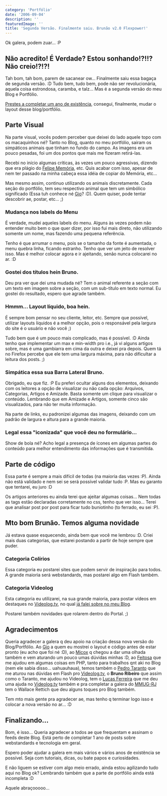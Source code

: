 ```yaml
---
category: 'Portfólio'
date: '2006-09-04'
description: ''
featuredImage: ''
title: 'Segunda Versão. Finalmente saiu. Brunão v2.0 Flexpower!'
---
```


Ok galera, podem zuar... :P

## Não acredito! É Verdade? Estou sonhando!?!!? Não creio!?!?!

Tah bom, tah bom, parem de sacanear ow... Finalmente saiu essa bagaça de segunda versão. :D Tudo bem, tudo bem, pode não ser revolucionária, aquela coisa estrondosa, caramba, e talz... Mas é a segunda versão do meu Blog e Portfólio.

[Prestes a completar um ano de existência](/primeiro-passo), consegui, finalmente, mudar o layout desse blog/portfólio.

## Parte Visual

Na parte visual, vocês podem perceber que deixei do lado aquele topo com os macaquinhos né? Tanto no Blog, quanto no meu portfólio, sairam os simpáticos animais que tinham no fundo do campo. As imagens era um pouco pesadas, foi um dos pontos que mais me fizeram retirá-las.

Recebi no início algumas críticas, às vezes um pouco agressivas, dizendo que era plágio do [Felipe Memória](http://www.fmemoria.com.br 'Visitar o site do Felipe Memória'), etc. Quis acabar com isso, apesar de nem ter passado na minha cabeça essa idéia de copiar do Memória, etc...

Mas mesmo assim, continuo utilizando os animais discretamente. Cada seção do portfólio, tem seu respectivo animal que tem um simbólico significado (Essa tuh conhece né [Gio](http://www.bitfrito.com.br)? :D). Quem quiser, pode tentar descobrir ae, postar, etc... ;)

### Mudança nos labels do Menu

É verdade, mudei aqueles labels do menu. Alguns às vezes podem não entender muito bem o que quer dizer, por isso fui mais direto, não utilizando somente um nome, mas fazendo uma pequena referência.

Tenho é que arrumar o menu, pois se o tamanho da fonte é aumentada, o menu quebra linha, ficando estranho. Tenho que ver um jeito de resolver isso. Mas é melhor colocar agora e ir ajeitando, senão nunca colocarei no ar. :D

### Gostei dos títulos hein Bruno.

Deu pra ver que dei uma mudada né? Tem o animal referente a seção com um texto em imagem sobre a seção, com um sub-título em texto normal. Eu gostei do resultado, espero que agrade também.

### Hmmm... Layout líquido, boa hein.

É sempre bom pensar no seu cliente, leitor, etc. Sempre que possível, utilizar layouts líquidos é a melhor opção, pois o responsável pela largura do site é o usuário e não você ;)

Tudo bem que é um pouco mais complicado, mas é possível. :D Ainda tenho que implementar um max e min-width pro i.e., já vi alguns artigos sobre, mas é uma gambiarra em cima da outra e deixei pra depois. Quem tá no Firefox percebe que ele tem uma largura máxima, para não dificultar a leitura dos posts. ;)

### Simpática essa sua Barra Lateral Bruno.

Obrigado, eu que fiz. :P Eu preferi ocultar alguns dos elementos, deixando com os leitores a opção de visualizar ou não cada opção: Arquivos, Categorias, Artigos e Amizade. Basta somente um clique para visualizar o conteúdo. Lembrando que em Amizade e Artigos, somente cinco são visualizados, para não ter muita informação.

Na parte de links, eu padronizei algumas das imagens, deixando com um padrão de largura e altura para a grande maioria.

### Legal essa "iconizada" que você deu no formulário...

Show de bola né? Acho legal a presença de ícones em algumas partes do conteúdo para melhor entendimento das informações que é transmitida.

## Parte de código

Essa parte é sempre a mais difícil de todas (na maioria das vezes :P). Ainda não está validado e nem sei se será possível validar tudo :P. Mas eu garanto que tentarei, eu juro :D

Os artigos anteriores eu ainda terei que ajeitar algumas coisas... Nem todas as tags estão declaradas corretamente no css, tenho que ver isso... Terei que analisar post por post para ficar tudo buniotinho (to ferrado, eu sei :P).

## Mto bom Brunão. Temos alguma novidade

Já estava quase esquecendo, ainda bem que você me lembrou :D. Criei mais duas categorias, que estarei postando a partir de hoje sempre que puder.

### Categoria Colírios

Essa categoria eu postarei sites que podem servir de inspiração para todos. A grande maioria será webstandards, mas postarei algo em Flash também.

### Categoria Videolog

Esta categoria eu utilizarei, na sua grande maioria, para postar vídeos em destaques no [Videolog.tv](http://www.videolog.tv), no qual [já falei sobre no meu Blog](/videolog-a-nova-era).

Postarei também novidades que rolarem dentro do Portal. ;)

## Agradecimentos

Queria agradecer a galera q deu apoio na criação dessa nova versão do Blog/Portfólio. Ao [Gio](http://www.bitfrito.com.br) a quem eu mostrei o layout e código antes de estar pronto (eu acho que foi né :D), ao [Micox](http://elmicox.blogspot.com/) q chegou a dar uma olhada também e vem aturando um pouco umas dúvidas minhas :D, ao [Feitosa](http://cirofeitosa.com.br/) que me ajudou em algumas coisas em PHP, tanto para trabalhos qnt aki no Blog (nem ele sabia disso... uahuauhaua), temos também o [Pedro Taranto](http://www.zigzgiza.com.br) que me aturou nas dúvidas em Flash pro [Videolog.tv](http://www.videolog.tv), o **Bruno Ribeiro** que assim como o Taranto, me ajudou no Videolog, tem o [Lucas Ferreira](http://blog.lucasferreira.com/) que me deu uma ajuda no [Videolog.tv](http://www.videolog.tv) também e pra completar a galera do [MMUG-RJ](http://www.mmug-rj.com.br) tem o Wallace Rettich que deu alguns toques pro Blog também.

Tem mto mais gente pra agradecer ae, mas tenho q terminar logo isso e colocar a nova versão no ar... :D

## Finalizando...

Bom, é isso... Queria agradecer a todos ae que frequentam e assinam o feeds deste Blog. Está perto de completar 1 ano de posts sobre webstandards e tecnologia em geral.

Espero poder ajudar a galera em mais vários e vários anos de existência se possível. Seja com tutoriais, dicas, ou bate papos e curiosidades.

E não liguem se estiver com algo meio errado, ainda estou agilizando tudo aqui no Blog ok? Lembrando também que a parte de portfólio ainda está incompleta :D

Aquele abraçooooo...
